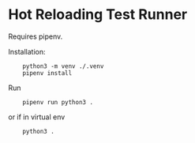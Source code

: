 # Hot Reloading Test Runner

Requires pipenv.

Installation:

```
    python3 -m venv ./.venv
    pipenv install
```

Run

```
    pipenv run python3 .
```

or if in virtual env

```
    python3 .
```
